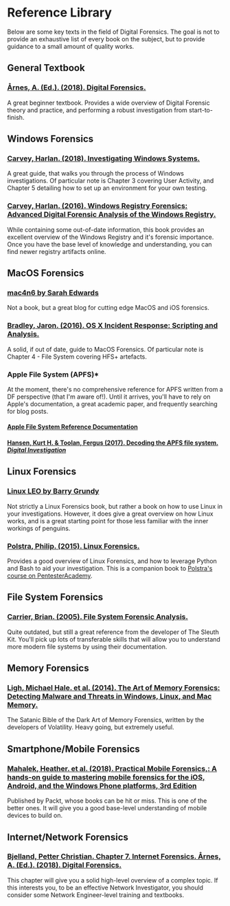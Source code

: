 # Reference Library
Below are some key texts in the field of Digital Forensics. The goal is not to provide an exhaustive list of every book on the subject, but to provide guidance to a small amount of quality works.

## General Textbook
### [**Årnes, A. (Ed.). (2018). Digital Forensics.**](https://www.amazon.com/Digital-Forensics-Andr%C3%A9-%C3%85rnes-ebook/dp/B072MPTVHM)
A great beginner textbook. Provides a wide overview of Digital Forensic theory and practice, and performing a robust investigation from start-to-finish.

## Windows Forensics
### [**Carvey, Harlan. (2018). Investigating Windows Systems.**](https://www.amazon.com/Investigating-Windows-Systems-Harlan-Carvey-ebook/dp/B07GKW4TRH/ref=sr_1_3?dchild=1&qid=1594888061&refinements=p_27%3AHarlan+Carvey&s=books&sr=1-3&text=Harlan+Carvey)
A great guide, that walks you through the process of Windows investigations. Of particular note is Chapter 3 covering User Activity, and Chapter 5 detailing how to set up an environment for your own testing.

### [**Carvey, Harlan. (2016). Windows Registry Forensics: Advanced Digital Forensic Analysis of the Windows Registry.**](https://www.amazon.com/Windows-Registry-Forensics-Advanced-Forensic/dp/012803291X/ref=sr_1_1?dchild=1&keywords=registry+forensics&qid=1594888340&s=books&sr=1-1)
While containing some out-of-date information, this book provides an excellent overview of the Windows Registry and it's forensic importance. Once you have the base level of knowledge and understanding, you can find newer registry artifacts online.

## MacOS Forensics
### [**mac4n6 by Sarah Edwards**](https://www.mac4n6.com/)
Not a book, but a great blog for cutting edge MacOS and iOS forensics.

### [**Bradley, Jaron. (2016). OS X Incident Response: Scripting and Analysis.**](https://www.amazon.com/OS-Incident-Response-Scripting-Analysis-ebook/dp/B01FHOHHVS)
A solid, if out of date, guide to MacOS Forensics. Of particular note is Chapter 4 - File System covering HFS+ artefacts.

### **Apple File System (APFS)***
At the moment, there's no comprehensive reference for APFS written from a DF perspective (that I'm aware of!). Until it arrives, you'll have to rely on Apple's documentation, a great academic paper, and frequently searching for blog posts.

#### [Apple File System Reference Documentation](https://developer.apple.com/support/downloads/Apple-File-System-Reference.pdf)

#### [**Hansen, Kurt H. & Toolan, Fergus (2017). Decoding the APFS file system.** ***Digital Investigation***](https://cyberforensicator.com/wp-content/uploads/2017/11/DIIN_698_Revisedproof.1-min-ilovepdf-compressed.pdf)

## Linux Forensics
### [**Linux LEO by Barry Grundy**](https://linuxleo.com/)
Not strictly a Linux Forensics book, but rather a book on how to use Linux in your investigations. However, it does give a great overview on how Linux works, and is a great starting point for those less familiar with the inner workings of penguins. 

### [**Polstra, Philip. (2015). Linux Forensics.**](https://www.amazon.com/Linux-Forensics-Dr-Philip-Polstra/dp/1515037630/)
Provides a good overview of Linux Forensics, and how to leverage Python and Bash to aid your investigation. This is a companion book to [Polstra's course on PentesterAcademy](https://www.pentesteracademy.com/course?id=20=).

## File System Forensics
### [**Carrier, Brian. (2005). File System Forensic Analysis.**](https://www.amazon.com/System-Forensic-Analysis-Brian-Carrier/dp/0321268172/ref=sr_1_1?dchild=1&keywords=file+system+forensics&qid=1594894541&s=books&sr=1-1)
Quite outdated, but still a great reference from the developer of The Sleuth Kit. You'll pick up lots of transferable skills that will allow you to understand more modern file systems by using their documentation.

## Memory Forensics
### [**Ligh, Michael Hale. et al. (2014). The Art of Memory Forensics: Detecting Malware and Threats in Windows, Linux, and Mac Memory.**](https://www.amazon.com/Art-Memory-Forensics-Detecting-Malware/dp/1118825098/ref=sr_1_1?dchild=1&keywords=memory+forensics&qid=1594889316&s=books&sr=1-1)
The Satanic Bible of the Dark Art of Memory Forensics, written by the developers of Volatility. Heavy going, but extremely useful.

## Smartphone/Mobile Forensics
### [**Mahalek, Heather. et al. (2018). Practical Mobile Forensics,: A hands-on guide to mastering mobile forensics for the iOS, Android, and the Windows Phone platforms, 3rd Edition**](https://www.amazon.com/Practical-Mobile-Forensics-hands-mastering-ebook/dp/B077PW8SVN/ref=sr_1_1?dchild=1&keywords=smartphone+forensics&qid=1594889499&s=books&sr=1-1)
Published by Packt, whose books can be hit or miss. This is one of the better ones. It will give you a good base-level understanding of mobile devices to build on.

## Internet/Network Forensics
### [**Bjelland, Petter Christian. Chapter 7. Internet Forensics. Årnes, A. (Ed.). (2018). Digital Forensics.**](https://www.amazon.com/Digital-Forensics-Andr%C3%A9-%C3%85rnes-ebook/dp/B072MPTVHM)
This chapter will give you a solid high-level overview of a complex topic. If this interests you, to be an effective Network Investigator, you should consider some Network Engineer-level training and textbooks.

